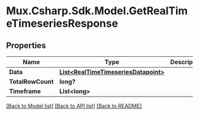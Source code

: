 # Mux.Csharp.Sdk.Model.GetRealTimeTimeseriesResponse

## Properties

Name | Type | Description | Notes
------------ | ------------- | ------------- | -------------
**Data** | [**List&lt;RealTimeTimeseriesDatapoint&gt;**](RealTimeTimeseriesDatapoint.md) |  | [optional] 
**TotalRowCount** | **long?** |  | [optional] 
**Timeframe** | **List&lt;long&gt;** |  | [optional] 

[[Back to Model list]](../README.md#documentation-for-models) [[Back to API list]](../README.md#documentation-for-api-endpoints) [[Back to README]](../README.md)

